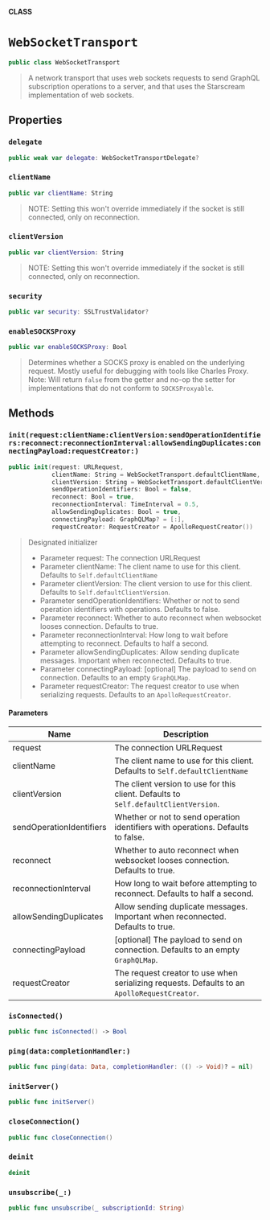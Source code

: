 **CLASS**

# `WebSocketTransport`

```swift
public class WebSocketTransport
```

> A network transport that uses web sockets requests to send GraphQL subscription operations to a server, and that uses the Starscream implementation of web sockets.

## Properties
### `delegate`

```swift
public weak var delegate: WebSocketTransportDelegate?
```

### `clientName`

```swift
public var clientName: String
```

> NOTE: Setting this won't override immediately if the socket is still connected, only on reconnection.

### `clientVersion`

```swift
public var clientVersion: String
```

> NOTE: Setting this won't override immediately if the socket is still connected, only on reconnection.

### `security`

```swift
public var security: SSLTrustValidator?
```

### `enableSOCKSProxy`

```swift
public var enableSOCKSProxy: Bool
```

> Determines whether a SOCKS proxy is enabled on the underlying request.
> Mostly useful for debugging with tools like Charles Proxy.
> Note: Will return `false` from the getter and no-op the setter for implementations that do not conform to `SOCKSProxyable`.

## Methods
### `init(request:clientName:clientVersion:sendOperationIdentifiers:reconnect:reconnectionInterval:allowSendingDuplicates:connectingPayload:requestCreator:)`

```swift
public init(request: URLRequest,
            clientName: String = WebSocketTransport.defaultClientName,
            clientVersion: String = WebSocketTransport.defaultClientVersion,
            sendOperationIdentifiers: Bool = false,
            reconnect: Bool = true,
            reconnectionInterval: TimeInterval = 0.5,
            allowSendingDuplicates: Bool = true,
            connectingPayload: GraphQLMap? = [:],
            requestCreator: RequestCreator = ApolloRequestCreator())
```

> Designated initializer
>
> - Parameter request: The connection URLRequest
> - Parameter clientName: The client name to use for this client. Defaults to `Self.defaultClientName`
> - Parameter clientVersion: The client version to use for this client. Defaults to `Self.defaultClientVersion`.
> - Parameter sendOperationIdentifiers: Whether or not to send operation identifiers with operations. Defaults to false.
> - Parameter reconnect: Whether to auto reconnect when websocket looses connection. Defaults to true.
> - Parameter reconnectionInterval: How long to wait before attempting to reconnect. Defaults to half a second.
> - Parameter allowSendingDuplicates: Allow sending duplicate messages. Important when reconnected. Defaults to true.
> - Parameter connectingPayload: [optional] The payload to send on connection. Defaults to an empty `GraphQLMap`.
> - Parameter requestCreator: The request creator to use when serializing requests. Defaults to an `ApolloRequestCreator`.

#### Parameters

| Name | Description |
| ---- | ----------- |
| request | The connection URLRequest |
| clientName | The client name to use for this client. Defaults to `Self.defaultClientName` |
| clientVersion | The client version to use for this client. Defaults to `Self.defaultClientVersion`. |
| sendOperationIdentifiers | Whether or not to send operation identifiers with operations. Defaults to false. |
| reconnect | Whether to auto reconnect when websocket looses connection. Defaults to true. |
| reconnectionInterval | How long to wait before attempting to reconnect. Defaults to half a second. |
| allowSendingDuplicates | Allow sending duplicate messages. Important when reconnected. Defaults to true. |
| connectingPayload | [optional] The payload to send on connection. Defaults to an empty `GraphQLMap`. |
| requestCreator | The request creator to use when serializing requests. Defaults to an `ApolloRequestCreator`. |

### `isConnected()`

```swift
public func isConnected() -> Bool
```

### `ping(data:completionHandler:)`

```swift
public func ping(data: Data, completionHandler: (() -> Void)? = nil)
```

### `initServer()`

```swift
public func initServer()
```

### `closeConnection()`

```swift
public func closeConnection()
```

### `deinit`

```swift
deinit
```

### `unsubscribe(_:)`

```swift
public func unsubscribe(_ subscriptionId: String)
```
